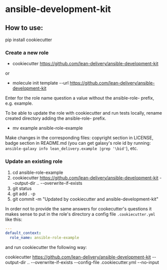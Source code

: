ansible-development-kit
=========

## How to use:

pip install cookiecutter

### Create a new role

- cookiecutter https://github.com/lean-delivery/ansible-development-kit

or

- molecule init template --url https://github.com/lean-delivery/ansible-development-kit

Enter for the role name question a value without the ansible-role- prefix, e.g. example.

To be able to update the role with cookiecutter and run tests locally, rename created directory adding the ansible-role- prefix.

- mv example ansible-role-example

Make changes in the corresponding files: copyright section in LICENSE, badge section in README.md
(you can get galaxy's role id by running: `ansible-galaxy info lean_delivery.example |grep '\bid'`), etc.

### Update an existing role

1. cd ansible-role-example
1. cookiecutter https://github.com/lean-delivery/ansible-development-kit --output-dir .. --overwrite-if-exists
1. git status
1. git add . -p
1. git commit -m "Updated by cookiecutter and ansible-development-kit"

In order not to provide the same answers for cookecutter's questions it makes sense to put in the role's directory a config file `.cookiecutter.yml` like this:

```yaml
---
default_context:
  role_name: ansible-role-example
```

and run cookiecutter the following way:

cookiecutter https://github.com/lean-delivery/ansible-development-kit --output-dir .. --overwrite-if-exists --config-file .cookiecutter.yml --no-input

